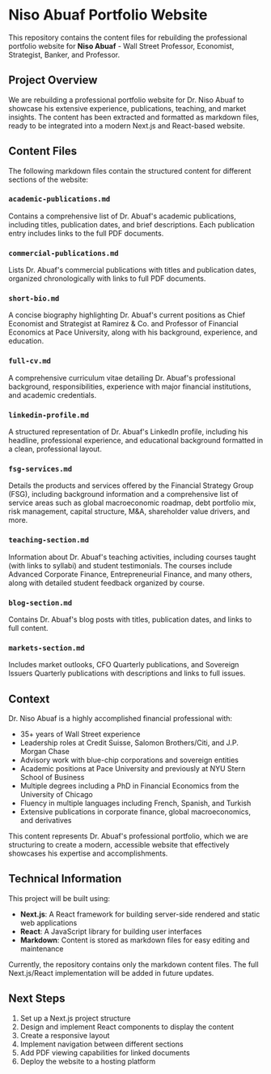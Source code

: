 # Niso Abuaf Portfolio Website

This repository contains the content files for rebuilding the professional portfolio website for **Niso Abuaf** - Wall Street Professor, Economist, Strategist, Banker, and Professor.

## Project Overview

We are rebuilding a professional portfolio website for Dr. Niso Abuaf to showcase his extensive experience, publications, teaching, and market insights. The content has been extracted and formatted as markdown files, ready to be integrated into a modern Next.js and React-based website.

## Content Files

The following markdown files contain the structured content for different sections of the website:

### `academic-publications.md`
Contains a comprehensive list of Dr. Abuaf's academic publications, including titles, publication dates, and brief descriptions. Each publication entry includes links to the full PDF documents.

### `commercial-publications.md`
Lists Dr. Abuaf's commercial publications with titles and publication dates, organized chronologically with links to full PDF documents.

### `short-bio.md`
A concise biography highlighting Dr. Abuaf's current positions as Chief Economist and Strategist at Ramirez & Co. and Professor of Financial Economics at Pace University, along with his background, experience, and education.

### `full-cv.md`
A comprehensive curriculum vitae detailing Dr. Abuaf's professional background, responsibilities, experience with major financial institutions, and academic credentials.

### `linkedin-profile.md`
A structured representation of Dr. Abuaf's LinkedIn profile, including his headline, professional experience, and educational background formatted in a clean, professional layout.

### `fsg-services.md`
Details the products and services offered by the Financial Strategy Group (FSG), including background information and a comprehensive list of service areas such as global macroeconomic roadmap, debt portfolio mix, risk management, capital structure, M&A, shareholder value drivers, and more.

### `teaching-section.md`
Information about Dr. Abuaf's teaching activities, including courses taught (with links to syllabi) and student testimonials. The courses include Advanced Corporate Finance, Entrepreneurial Finance, and many others, along with detailed student feedback organized by course.

### `blog-section.md`
Contains Dr. Abuaf's blog posts with titles, publication dates, and links to full content.

### `markets-section.md`
Includes market outlooks, CFO Quarterly publications, and Sovereign Issuers Quarterly publications with descriptions and links to full issues.

## Context

Dr. Niso Abuaf is a highly accomplished financial professional with:

- 35+ years of Wall Street experience
- Leadership roles at Credit Suisse, Salomon Brothers/Citi, and J.P. Morgan Chase
- Advisory work with blue-chip corporations and sovereign entities
- Academic positions at Pace University and previously at NYU Stern School of Business
- Multiple degrees including a PhD in Financial Economics from the University of Chicago
- Fluency in multiple languages including French, Spanish, and Turkish
- Extensive publications in corporate finance, global macroeconomics, and derivatives

This content represents Dr. Abuaf's professional portfolio, which we are structuring to create a modern, accessible website that effectively showcases his expertise and accomplishments.

## Technical Information

This project will be built using:
- **Next.js**: A React framework for building server-side rendered and static web applications
- **React**: A JavaScript library for building user interfaces
- **Markdown**: Content is stored as markdown files for easy editing and maintenance

Currently, the repository contains only the markdown content files. The full Next.js/React implementation will be added in future updates.

## Next Steps

1. Set up a Next.js project structure
2. Design and implement React components to display the content
3. Create a responsive layout
4. Implement navigation between different sections
5. Add PDF viewing capabilities for linked documents
6. Deploy the website to a hosting platform 